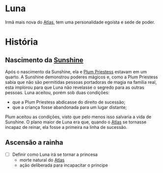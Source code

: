 # Luna

Irmã mais nova do [Atlas](atlas.md), tem uma personalidade egoísta e sede de poder.

# História

## Nascimento da [Sunshine](sunshine.md)

Após o nascimento da Sunshine, ela e [Plum Priestess](plum-priestess.md) estavam em um quarto. A Sunshine demonstrou poderes mágicos e, como a Plum Priestess sabia que não são permitidas pessoas portadoras de magia na família real, esta implorou para que Luna não revelasse o segredo para as outras pessoas. Luna aceitou, porém sob duas condições:

- que a Plum Priestess abdicasse do direito de sucessão;
- que a criança fosse abandonada para um lugar distante;

Plum aceitou as condições, visto que pelo menos isso salvaria a vida de Sunshine. O plano maior de Luna era que, quando o [Atlas](atlas.md) se tornasse incapaz de reinar, ela fosse a primeira na linha de sucessão.

## Ascensão a rainha

- [ ]  Definir como Luna irá se tornar a princesa
    - morte natural do [Atlas](atlas.md)
    - ação deliberada para incapacitar o principe
